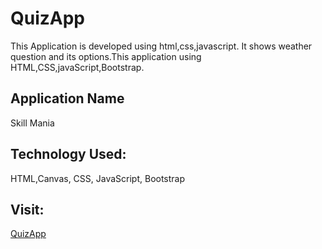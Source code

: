 # QuizApp
This Application is developed using html,css,javascript. It shows weather question and its options.This application using HTML,CSS,javaScript,Bootstrap.

## Application Name
Skill Mania

## Technology Used:

HTML,Canvas, CSS, JavaScript, Bootstrap

## Visit:
[QuizApp]( https://aadeshnichite.github.io/QuizApp/)
